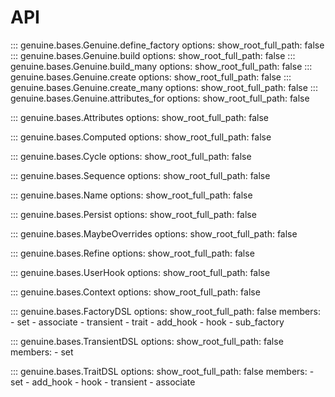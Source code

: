 # API

::: genuine.bases.Genuine.define_factory
    options:
      show_root_full_path: false
::: genuine.bases.Genuine.build
    options:
      show_root_full_path: false
::: genuine.bases.Genuine.build_many
    options:
      show_root_full_path: false
::: genuine.bases.Genuine.create
    options:
      show_root_full_path: false
::: genuine.bases.Genuine.create_many
    options:
      show_root_full_path: false
::: genuine.bases.Genuine.attributes_for
    options:
      show_root_full_path: false

::: genuine.bases.Attributes
    options:
      show_root_full_path: false

::: genuine.bases.Computed
    options:
      show_root_full_path: false

::: genuine.bases.Cycle
    options:
      show_root_full_path: false

::: genuine.bases.Sequence
    options:
      show_root_full_path: false

::: genuine.bases.Name
    options:
      show_root_full_path: false

::: genuine.bases.Persist
    options:
      show_root_full_path: false

::: genuine.bases.MaybeOverrides
    options:
      show_root_full_path: false

::: genuine.bases.Refine
    options:
      show_root_full_path: false

::: genuine.bases.UserHook
    options:
      show_root_full_path: false

::: genuine.bases.Context
    options:
      show_root_full_path: false

::: genuine.bases.FactoryDSL
    options:
      show_root_full_path: false
      members:
        - set
        - associate
        - transient
        - trait
        - add_hook
        - hook
        - sub_factory

::: genuine.bases.TransientDSL
    options:
      show_root_full_path: false
      members:
        - set

::: genuine.bases.TraitDSL
    options:
      show_root_full_path: false
      members:
        - set
        - add_hook
        - hook
        - transient
        - associate

